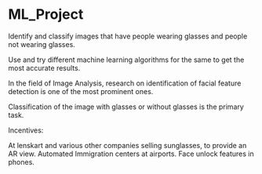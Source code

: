 # ML_Project
Identify and classify  images that have people wearing glasses and people not wearing glasses.

Use and try different machine learning algorithms for the same to get the most accurate results.

In the field of  Image Analysis, research on identification of facial feature detection  is one of the most prominent ones.

Classification of the image  with glasses  or without glasses is the primary task. 

Incentives: 

At lenskart and various other companies selling sunglasses, to provide an AR view.
Automated Immigration centers at airports.
Face unlock features in phones.
